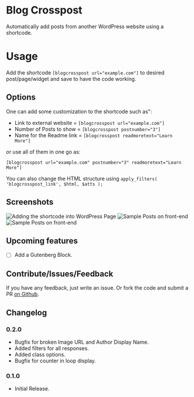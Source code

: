# Blog Crosspost
Automatically add posts from another WordPress website using a shortcode.

# Usage
Add the shortcode ```[blogcrosspost url="example.com"]``` to desired post/page/widget and save to have the code working.

## Options
One can add some customization to the shortcode such as":

* Link to external website = ```[blogcrosspost url="example.com"]```
* Number of Posts to show  = ```[blogcrosspost postnumber="3"]```
* Name for the Readme link = ```[blogcrosspost readmoretext="Learn More"]```

or use all of them in one go as:

```[blogcrosspost url="example.com" postnumber="3" readmoretext="Learn More"]```

You can also change the HTML structure using ```apply_filters( 'blogcrosspost_link', $html, $atts );```

## Screenshots
![Adding the shortcode into WordPress Page](./.wordpress-org/screnshot-1.png)
![Sample Posts on front-end](./.wordpress-org/screnshot-2.png)
![Sample Posts on front-end](./.wordpress-org/screnshot-3.png) 

## Upcoming features
- [ ] Add a Gutenberg Block.

## Contribute/Issues/Feedback
If you have any feedback, just write an issue. Or fork the code and submit a PR [on Github](https://github.com/bahiirwa/blogcrosspost).

## Changelog

### 0.2.0
- Bugfix for broken Image URL and Author Display Name.
- Added filters for all responses.
- Added class options.
- Bugfix for counter in loop display.

### 0.1.0
- Initial Release.